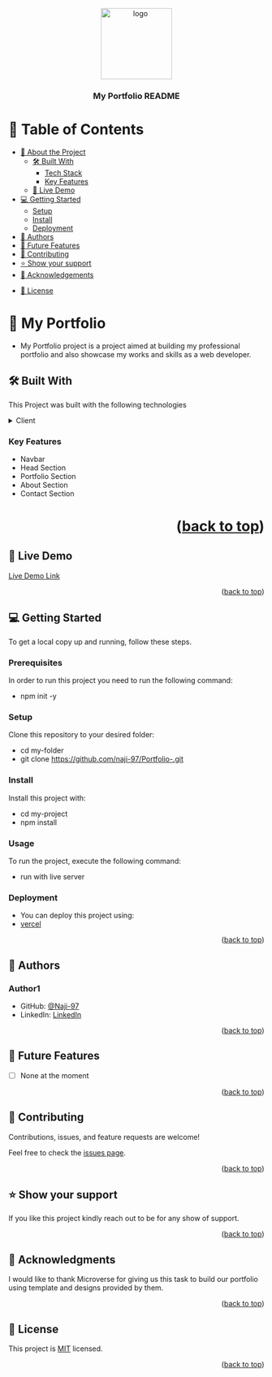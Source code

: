 <a name="readme-top"></a>

<div align="center">

  <img src="./images/murple_logo.png" alt="logo" width="140"  height="auto" />
  <br/>

  <h3><b>My Portfolio README </b></h3>

</div>

<!-- TABLE OF CONTENTS -->

# 📗 Table of Contents

- [📖 About the Project](#about-project)
  - [🛠 Built With](#built-with)
    - [Tech Stack](#tech-stack)
    - [Key Features](#key-features)
  - [🚀 Live Demo](#live-demo)
- [💻 Getting Started](#getting-started)
  - [Setup](#setup)
  <!-- - [Prerequisites](#prerequisites) -->
  - [Install](#install)
    <!-- - [Usage](#usage) -->
    <!-- - [Run tests](#run-tests) -->
  - [Deployment](#triangular_flag_on_post-deployment)
- [👥 Authors](#authors)
- [🔭 Future Features](#future-features)
- [🤝 Contributing](#contributing)
- [⭐️ Show your support](#support)
- [🙏 Acknowledgements](#acknowledgements)
<!-- - [❓ FAQ](#faq) -->
- [📝 License](#license)

# 📰 My Portfolio <a name="about-project"></a>

- My Portfolio project is a project aimed at building my professional portfolio and also showcase my works and skills as a web developer.

## 🛠 Built With <a name="built-with"></a>

This Project was built with the following technologies

<details>
  <summary>Client</summary>
  <ul>
    <li><a href="">HTML</a></li>
    <li><a href="">CSS</a></li>
  </ul>
</details>

### Key Features <a name="key-features"></a>

- Navbar
- Head Section
- Portfolio Section
- About Section
- Contact Section


# <p align="right">(<a href="#readme-top">back to top</a>)</p>

## 🚀 Live Demo <a name="live-demo"></a>
[Live Demo Link](https://naji-97.github.io/naji-portfolio/)

<p align="right">(<a href="#readme-top">back to top</a>)</p>

## 💻 Getting Started <a name="getting-started"></a>

To get a local copy up and running, follow these steps.

### Prerequisites

In order to run this project you need to run the following command:

- npm init -y

### Setup

Clone this repository to your desired folder:

- cd my-folder
- git clone https://github.com/naji-97/Portfolio-.git

### Install

Install this project with:

- cd my-project
- npm install

### Usage

To run the project, execute the following command:

- run with live server

### Deployment

- You can deploy this project using:
- [vercel](https://vercel.com)

<p align="right">(<a href="#readme-top">back to top</a>)</p>

## 👥 Authors <a name="authors"></a>

### Author1

- GitHub: [@Naji-97](https://github.com/Naji-97)
- LinkedIn: [LinkedIn](https://www.linkedin.com/in/naji-ali-55b5421b3)

<p align="right">(<a href="#readme-top">back to top</a>)</p>

## 🔭 Future Features <a name="future-features"></a>

- [ ] None at the moment

<p align="right">(<a href="#readme-top">back to top</a>)</p>

## 🤝 Contributing <a name="contributing"></a>

Contributions, issues, and feature requests are welcome!

Feel free to check the [issues page](../../issues/).

<p align="right">(<a href="#readme-top">back to top</a>)</p>

## ⭐️ Show your support <a name="support"></a>

If you like this project kindly reach out to be for any show of support.

<p align="right">(<a href="#readme-top">back to top</a>)</p>

## 🙏 Acknowledgments <a name="acknowledgements"></a>

I would like to thank Microverse for giving us this task to build our portfolio using template and designs provided by them.

<p align="right">(<a href="#readme-top">back to top</a>)</p>

## 📝 License <a name="license"></a>

This project is [MIT](./LICENSE) licensed.

<p align="right">(<a href="#readme-top">back to top</a>)</p>
